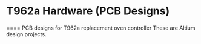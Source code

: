 # T962a Hardware (PCB Designs)
====
PCB designs for T962a replacement oven controller
These are Altium design projects.   
